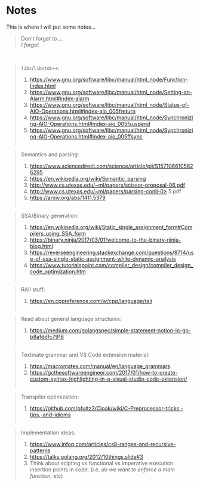 # Notes

This is where I will put some notes...

> Don't forget to....<br>_I forgot_

<br>

> `libc`/`libstdc++`:
> 1. https://www.gnu.org/software/libc/manual/html_node/Function-Index.html
> 2. https://www.gnu.org/software/libc/manual/html_node/Setting-an-Alarm.html#index-alarm
> 3. https://www.gnu.org/software/libc/manual/html_node/Status-of-AIO-Operations.html#index-aio_005freturn
> 4. https://www.gnu.org/software/libc/manual/html_node/Synchronizing-AIO-Operations.html#index-aio_005fsuspend
> 5. https://www.gnu.org/software/libc/manual/html_node/Synchronizing-AIO-Operations.html#index-aio_005ffsync
<br><br>

> Semantics and parsing:
> 1. https://www.sciencedirect.com/science/article/pii/S1571066105826295
> 2. https://en.wikipedia.org/wiki/Semantic_parsing
> 3. http://www.cs.utexas.edu/~ml/papers/scissor-proposal-06.pdf
> 4. http://www.cs.utexas.edu/~ml/papers/parsing-conll-0> 5.pdf
> 5. https://arxiv.org/abs/1411.5379
<br><br>

> SSA/Binary generation:
> 1. https://en.wikipedia.org/wiki/Static_single_assignment_form#Compilers_using_SSA_form<br>
> 2. https://binary.ninja/2017/03/01/welcome-to-the-binary-ninja-blog.html<br>
> 3. https://reverseengineering.stackexchange.com/questions/8714/use-of-ssa-single-static-assignment-while-dynamic-analysis
> 4. https://www.tutorialspoint.com/compiler_design/compiler_design_code_optimization.htm
<br><br>

> RAII stuff:
> 1. https://en.cppreference.com/w/cpp/language/raii
<br><br>

> Read about general language structures:
> 1. https://medium.com/golangspec/simple-statement-notion-in-go-b8afddfc7916
<br><br>

> Textmate grammar and VS Code extension material:
> 1. https://macromates.com/manual/en/language_grammars
> 2. https://gcthesoftwareengineer.com/2017/01/how-to-create-custom-syntax-highlighting-in-a-visual-studio-code-extension/
<br><br>

> Transpiler optimization:
> 1. https://github.com/pfultz2/Cloak/wiki/C-Preprocessor-tricks,-tips,-and-idioms
<br><br>

> Implementation ideas:
> 1. https://www.infoq.com/articles/cs8-ranges-and-recursive-patterns
> 2. https://talks.golang.org/2012/10things.slide#3
> 3. Think about scipting vs functional vs imperative execution insertion points in code. (i.e, _do we want to enforce a main function_, etc) 
